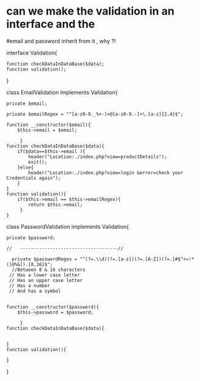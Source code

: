 # can we make the validation in an interface and the 
#email and password inherit from it , why ?!


interface Validation{

    function checkDataInDataBase($data);
    function validation();
}


<!-- email -->

class EmailValidation implements Validation{

    private $email;

    private $emailRegex = "^[a-z0-9._%+-]+@[a-z0-9.-]+\.[a-z]{2,4}$";

    function __constructor($email){
        $this->email = $email;
       
         }
    function checkDataInDataBase($data){
        if($data==$this->email ){
            header("Location:./index.php?view=productDetails");
            exit();
        }else{
            header("Location:./index.php?view=login &error=check your Credentials again");
        }
    }
    function validation(){
        if($this->email == $this->emailRegex){
            return $this->email;
         }
    }



<!-- password  -->


class PasswordValidation implements Validation{

    private $password;
 
    //   ------------------------------------//
      
      private $passwordRegex = "^(?=.\\d)(?=.[a-z])(?=.[A-Z])(?=.[#$^+=!*()@%&]).{8,16}$";
      //Between 8 & 16 characters
     // Has a lower case letter
     // Has an upper case letter
     // Has a number
     // And has a symbol

     
    function __constructor($password){
        $this->password = $password;
       
         }
    function checkDataInDataBase($data){


    }
    function validation(){
        
    }
}